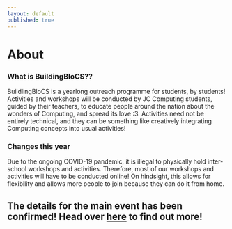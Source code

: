 ```yaml
---
layout: default
published: true
---
```


# About

### What is BuildingBloCS??
BuildlingBloCS is a yearlong outreach programme for students, by students! Activities and workshops will be conducted by JC Computing students, guided by their teachers, to educate people around the nation about the wonders of Computing, and spread its love :3. Activities need not be entirely technical, and they can be something like creatively integrating Computing concepts into usual activities!

### Changes this year
Due to the ongoing COVID-19 pandemic, it is illegal to physically hold inter-school workshops and activities. Therefore, most of our workshops and activities will have to be conducted online! On hindsight, this allows for flexibility and allows more people to join because they can do it from home.

<!--

## Fringe Games

We have **8 exciting games** lined up for you in BuildingBloCS 2018- From decoding secret passages, to solving puzzles, the possibilities are boundless! 
Participants will be pushed to work together and compete against other teams in a race against time.

Details and instructions of the fringe games will be released on the day itself for an element of surprise. **The Best Performing Team will win attractive prizes ;)**

# Photos

<a class="btn" href="https://photos.app.goo.gl/cntLndL2gY9cu0jK2">View Album</a>
-->
## The details for the main event has been confirmed! Head over <a href="/2020/events-and-workshops/">here</a> to find out more!
